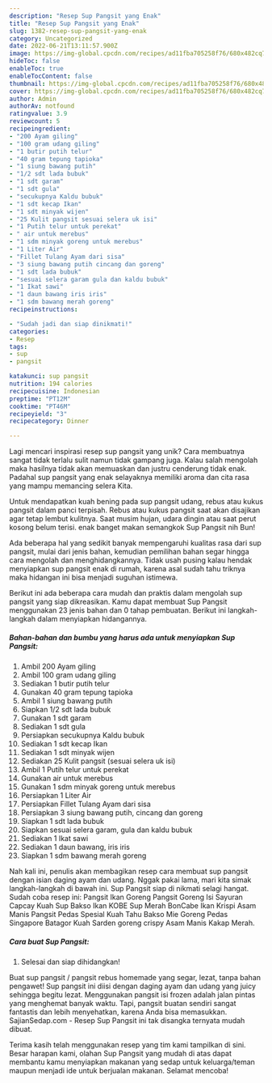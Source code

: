 ```yaml
---
description: "Resep Sup Pangsit yang Enak"
title: "Resep Sup Pangsit yang Enak"
slug: 1382-resep-sup-pangsit-yang-enak
category: Uncategorized
date: 2022-06-21T13:11:57.900Z
image: https://img-global.cpcdn.com/recipes/ad11fba705258f76/680x482cq70/sup-pangsit-foto-resep-utama.jpg
hideToc: false
enableToc: true
enableTocContent: false
thumbnail: https://img-global.cpcdn.com/recipes/ad11fba705258f76/680x482cq70/sup-pangsit-foto-resep-utama.jpg
cover: https://img-global.cpcdn.com/recipes/ad11fba705258f76/680x482cq70/sup-pangsit-foto-resep-utama.jpg
author: Admin
authorAv: notfound
ratingvalue: 3.9
reviewcount: 5
recipeingredient:
- "200 Ayam giling"
- "100 gram udang giling"
- "1 butir putih telur"
- "40 gram tepung tapioka"
- "1 siung bawang putih"
- "1/2 sdt lada bubuk"
- "1 sdt garam"
- "1 sdt gula"
- "secukupnya Kaldu bubuk"
- "1 sdt kecap Ikan"
- "1 sdt minyak wijen"
- "25 Kulit pangsit sesuai selera uk isi"
- "1 Putih telur untuk perekat"
- " air untuk merebus"
- "1 sdm minyak goreng untuk merebus"
- "1 Liter Air"
- "Fillet Tulang Ayam dari sisa"
- "3 siung bawang putih cincang dan goreng"
- "1 sdt lada bubuk"
- "sesuai selera garam gula dan kaldu bubuk"
- "1 Ikat sawi"
- "1 daun bawang iris iris"
- "1 sdm bawang merah goreng"
recipeinstructions:

- "Sudah jadi dan siap dinikmati!"
categories:
- Resep
tags:
- sup
- pangsit

katakunci: sup pangsit 
nutrition: 194 calories
recipecuisine: Indonesian
preptime: "PT12M"
cooktime: "PT46M"
recipeyield: "3"
recipecategory: Dinner

---
```





Lagi mencari inspirasi resep sup pangsit yang unik? Cara membuatnya sangat tidak terlalu sulit namun tidak gampang juga. Kalau salah mengolah maka hasilnya tidak akan memuaskan dan justru cenderung tidak enak. Padahal sup pangsit yang enak selayaknya memiliki aroma dan cita rasa yang mampu memancing selera Kita.





Untuk mendapatkan kuah bening pada sup pangsit udang, rebus atau kukus pangsit dalam panci terpisah. Rebus atau kukus pangsit saat akan disajikan agar tetap lembut kulitnya. Saat musim hujan, udara dingin atau saat perut kosong belum terisi. enak banget makan semangkok Sup Pangsit nih Bun!

Ada beberapa hal yang sedikit banyak mempengaruhi kualitas rasa dari sup pangsit, mulai dari jenis bahan, kemudian pemilihan bahan segar hingga cara mengolah dan menghidangkannya. Tidak usah pusing kalau hendak menyiapkan sup pangsit enak di rumah, karena asal sudah tahu triknya maka hidangan ini bisa menjadi suguhan istimewa.






Berikut ini ada beberapa cara mudah dan praktis dalam mengolah sup pangsit yang siap dikreasikan. Kamu dapat membuat Sup Pangsit menggunakan 23 jenis bahan dan 0 tahap pembuatan. Berikut ini langkah-langkah dalam menyiapkan hidangannya.

<!--inarticleads1-->

##### Bahan-bahan dan bumbu yang harus ada untuk menyiapkan Sup Pangsit:

1. Ambil 200 Ayam giling
1. Ambil 100 gram udang giling
1. Sediakan 1 butir putih telur
1. Gunakan 40 gram tepung tapioka
1. Ambil 1 siung bawang putih
1. Siapkan 1/2 sdt lada bubuk
1. Gunakan 1 sdt garam
1. Sediakan 1 sdt gula
1. Persiapkan secukupnya Kaldu bubuk
1. Sediakan 1 sdt kecap Ikan
1. Sediakan 1 sdt minyak wijen
1. Sediakan 25 Kulit pangsit (sesuai selera uk isi)
1. Ambil 1 Putih telur untuk perekat
1. Gunakan  air untuk merebus
1. Gunakan 1 sdm minyak goreng untuk merebus
1. Persiapkan 1 Liter Air
1. Persiapkan Fillet Tulang Ayam dari sisa
1. Persiapkan 3 siung bawang putih, cincang dan goreng
1. Siapkan 1 sdt lada bubuk
1. Siapkan sesuai selera garam, gula dan kaldu bubuk
1. Sediakan 1 Ikat sawi
1. Sediakan 1 daun bawang, iris iris
1. Siapkan 1 sdm bawang merah goreng


Nah kali ini, penulis akan membagikan resep cara membuat sup pangsit dengan isian daging ayam dan udang. Nggak pakai lama, mari kita simak langkah-langkah di bawah ini. Sup Pangsit siap di nikmati selagi hangat. Sudah coba resep ini: Pangsit Ikan Goreng Pangsit Goreng Isi Sayuran Capcay Kuah Sup Bakso Ikan KOBE Sup Merah BonCabe Ikan Krispi Asam Manis Pangsit Pedas Spesial Kuah Tahu Bakso Mie Goreng Pedas Singapore Batagor Kuah Sarden goreng crispy Asam Manis Kakap Merah. 

<!--inarticleads2-->

##### Cara buat Sup Pangsit:


1. Selesai dan siap dihidangkan!

Buat sup pangsit / pangsit rebus homemade yang segar, lezat, tanpa bahan pengawet! Sup pangsit ini diisi dengan daging ayam dan udang yang juicy sehingga begitu lezat. Menggunakan pangsit isi frozen adalah jalan pintas yang menghemat banyak waktu. Tapi, pangsit buatan sendiri sangat fantastis dan lebih menyehatkan, karena Anda bisa memasukkan. SajianSedap.com - Resep Sup Pangsit ini tak disangka ternyata mudah dibuat. 

Terima kasih telah menggunakan resep yang tim kami tampilkan di sini. Besar harapan kami, olahan Sup Pangsit yang mudah di atas dapat membantu kamu menyiapkan makanan yang sedap untuk keluarga/teman maupun menjadi ide untuk berjualan makanan. Selamat mencoba!
